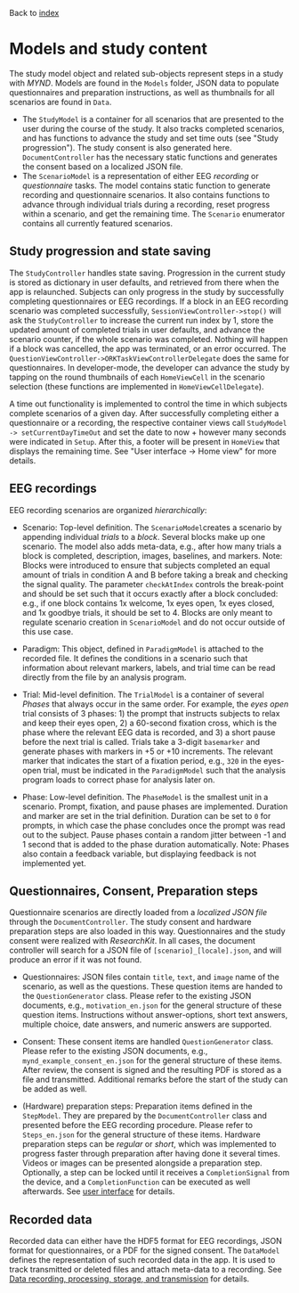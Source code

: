 Back to [index](./index.md)

# Models and study content
The study model object and related sub-objects represent steps in a study with *MYND*. Models are found in the `Models` folder, JSON data to populate questionnaires and preparation instructions, as well as thumbnails for all scenarios are found in `Data`. 

- The `StudyModel` is a container for all scenarios that are presented to the user during the course of the study. It also tracks completed scenarios, and has functions to advance the study and set time outs (see "Study progression"). The study consent is also generated here. `DocumentController` has the necessary static functions and generates the consent based on a localized JSON file.
- The `ScenarioModel` is a representation of either EEG *recording* or *questionnaire* tasks. The model contains static function to generate recording and questionnaire scenarios. It also contains functions to advance through individual trials during a recording, reset progress within a scenario, and get the remaining time. The `Scenario` enumerator contains all currently featured scenarios. 

## Study progression and state saving
The `StudyController` handles state saving. Progression in the current study is stored as dictionary in user defaults, and retrieved from there when the app is relaunched. Subjects can only progress in the study by successfully completing questionnaires or EEG recordings. If a block in an EEG recording scenario was completed successfully, `SessionViewController->stop()` will ask the `StudyController` to increase the current run index by 1, store the updated amount of completed trials in user defaults, and advance the scenario counter, if the whole scenario was completed. Nothing will happen if a block was cancelled, the app was terminated, or an error occurred. The `QuestionViewController->ORKTaskViewControllerDelegate` does the same for questionnaires. In developer-mode, the developer can advance the study by tapping on the round thumbnails of each `HomeViewCell` in the scenario selection (these functions are implemented in `HomeViewCellDelegate`).

A time out functionality is implemented to control the time in which subjects complete scenarios of a given day. After successfully completing either a questionnaire or a recording, the respective container views call `StudyModel -> setCurrentDayTimeOut` and set the date to now + however many seconds were indicated in `Setup`. After this, a footer will be present in `HomeView` that displays the remaining time. See "User interface -> Home view" for more details.

## EEG recordings
EEG recording scenarios are organized *hierarchically*:

- Scenario: Top-level definition. The `ScenarioModel`creates a scenario by appending individual *trials* to a *block*. Several blocks make up one scenario. The model also adds meta-data, e.g., after how many trials a block is completed, description, images, baselines, and markers. Note: Blocks were introduced to ensure that subjects completed an equal amount of trials in condition A and B before taking a break and checking the signal quality. The parameter `checkAtIndex` controls the break-point and should be set such that it occurs exactly after a block concluded: e.g., if one block contains 1x welcome, 1x eyes open, 1x eyes closed, and 1x goodbye trials, it should be set to 4. Blocks are only meant to regulate scenario creation in `ScenarioModel` and do not occur outside of this use case.

- Paradigm: This object, defined in `ParadigmModel` is attached to the recorded file. It defines the conditions in a scenario such that information about relevant markers, labels, and trial time can be read directly from the file by an analysis program.

- Trial: Mid-level definition. The `TrialModel` is a container of several *Phases* that always occur in the same order. For example, the *eyes open* trial consists of 3 phases: 1) the prompt that instructs subjects to relax and keep their eyes open, 2) a 60-second fixation cross, which is the phase where the relevant EEG data is recorded, and 3) a short pause before the next trial is called. Trials take a 3-digit `basemarker` and generate phases with markers in +5 or +10 increments. The relevant marker that indicates the start of a fixation period, e.g., `320` in the eyes-open trial, must be indicated in the `ParadigmModel` such that the analysis program loads to correct phase for analysis later on.

- Phase: Low-level definition. The `PhaseModel` is the smallest unit in a scenario. Prompt, fixation, and pause phases are implemented. Duration and marker are set in the trial definition. Duration can be set to `0` for prompts, in which case the phase concludes once the prompt was read out to the subject. Pause phases contain a random jitter between -1 and 1 second that is added to the phase duration automatically. Note: Phases also contain a feedback variable, but displaying feedback is not implemented yet.

## Questionnaires, Consent, Preparation steps

Questionnaire scenarios are directly loaded from a *localized JSON file* through the `DocumentController`. The study consent and hardware preparation steps are also loaded in this way. Questionnaires and the study consent were realized with *ResearchKit*. In all cases, the document controller will search for a JSON file of `[scenario]_[locale].json`, and will produce an error if it was not found.

- Questionnaires: JSON files contain `title`, `text`, and `image` name of the scenario, as well as the questions. These question items are handed to the `QuestionGenerator` class. Please refer to the existing JSON documents, e.g., `motivation_en.json` for the general structure of these question items. Instructions without answer-options, short text answers, multiple choice, date answers, and numeric answers are supported.

- Consent: These consent items are handled `QuestionGenerator` class. Please refer to the existing JSON documents, e.g., `mynd_example_consent_en.json` for the general structure of these items. After review, the consent is signed and the resulting PDF is stored as a file and transmitted. Additional remarks before the start of the study can be added as well.

- (Hardware) preparation steps: Preparation items defined in the `StepModel`. They are prepared by the `DocumentController` class and presented before the EEG recording procedure. Please refer to `Steps_en.json` for the general structure of these items. Hardware preparation steps can be *regular* or *short*, which was implemented to progress faster through preparation after having done it several times. Videos or images can be presented alongside a preparation step. Optionally, a step can be locked until it receives a `CompletionSignal` from the device, and a `CompletionFunction` can be executed as well afterwards. See [user interface](./ui.md) for details.

## Recorded data

Recorded data can either have the HDF5 format for EEG recordings, JSON format for questionnaires, or a PDF for the signed consent. The `DataModel` defines the representation of such recorded data in the app. It is used to track transmitted or deleted files and attach meta-data to a recording. See [Data recording, processing, storage, and transmission](./data.md) for details.